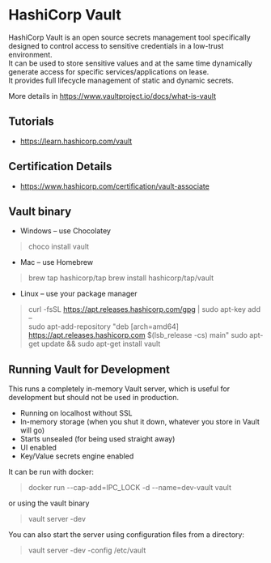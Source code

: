 # HashiCorp Vault
HashiCorp Vault is an open source secrets management tool specifically designed to control access to sensitive credentials in a low-trust environment.  
It can be used to store sensitive values and at the same time dynamically generate access for specific services/applications on lease.  
It provides full lifecycle management of static and dynamic secrets.  

More details in https://www.vaultproject.io/docs/what-is-vault

## Tutorials
- https://learn.hashicorp.com/vault

## Certification Details
- https://www.hashicorp.com/certification/vault-associate

## Vault binary
- Windows – use Chocolatey
> choco install vault

-  Mac – use Homebrew
> brew tap hashicorp/tap
> brew install hashicorp/tap/vault

- Linux – use your package manager
> curl -fsSL https://apt.releases.hashicorp.com/gpg | sudo apt-key add –  
> sudo apt-add-repository "deb [arch=amd64] https://apt.releases.hashicorp.com $(lsb_release -cs) main" sudo apt-get update && sudo apt-get install vault

## Running Vault for Development
This runs a completely in-memory Vault server, which is useful for development but should not be used in production.  
- Running on localhost without SSL 
- In-memory storage (when you shut it down, whatever you store in Vault will go)
- Starts unsealed (for being used straight away)
- UI enabled
- Key/Value secrets engine enabled

It can be run with docker:

> docker run --cap-add=IPC_LOCK -d --name=dev-vault vault  

or using the vault binary

> vault server -dev

You can also start the server using configuration files from a directory:
> vault server -dev -config /etc/vault

